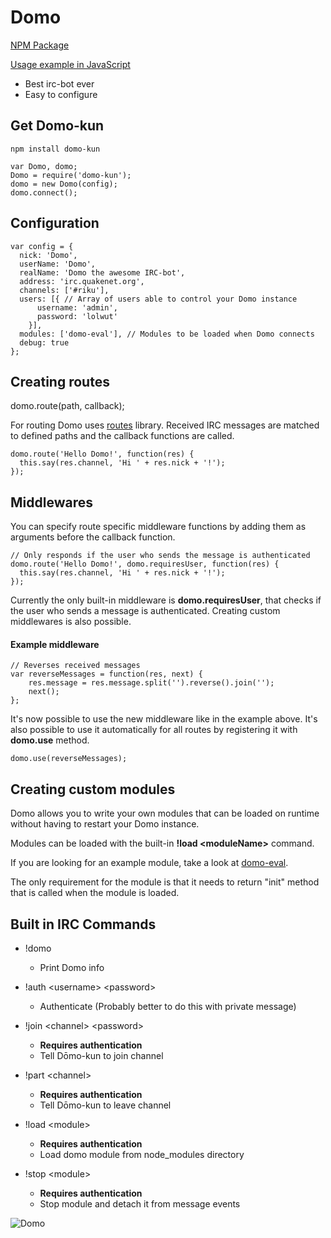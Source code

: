 # Domo
[NPM Package](https://npmjs.org/package/domo-kun)

[Usage example in JavaScript](https://github.com/rikukissa/domo-example)

* Best irc-bot ever
* Easy to configure

## Get Domo-kun

```
npm install domo-kun
```
```
var Domo, domo;
Domo = require('domo-kun');
domo = new Domo(config);
domo.connect();
```

## Configuration
````
var config = {
  nick: 'Domo',
  userName: 'Domo',
  realName: 'Domo the awesome IRC-bot',
  address: 'irc.quakenet.org',
  channels: ['#riku'],
  users: [{ // Array of users able to control your Domo instance
      username: 'admin',
      password: 'lolwut'
    }],
  modules: ['domo-eval'], // Modules to be loaded when Domo connects
  debug: true
};

````
## Creating routes

domo.route(path, callback);

For routing Domo uses [routes](https://github.com/aaronblohowiak/routes.js) library. Received IRC messages are matched to defined paths and the callback functions are called.

````
domo.route('Hello Domo!', function(res) {
  this.say(res.channel, 'Hi ' + res.nick + '!');
});
````
## Middlewares

You can specify route specific middleware functions by adding them as arguments before the callback function.

````
// Only responds if the user who sends the message is authenticated
domo.route('Hello Domo!', domo.requiresUser, function(res) {
  this.say(res.channel, 'Hi ' + res.nick + '!');
});
````

Currently the only built-in middleware is __domo.requiresUser__, that checks if the user who sends a message is authenticated.
Creating custom middlewares is also possible.
#### Example middleware
````
// Reverses received messages
var reverseMessages = function(res, next) {
    res.message = res.message.split('').reverse().join('');
    next();
};
````
It's now possible to use the new middleware like in the example above. It's also possible to use it automatically for all routes by registering it with __domo.use__ method.
````
domo.use(reverseMessages);
````

## Creating custom modules
Domo allows you to write your own modules that can be loaded on runtime without having to restart your Domo instance.

Modules can be loaded with the built-in __!load &lt;moduleName&gt;__  command.

If you are looking for an example module, take a look at [domo-eval](https://github.com/rikukissa/domo-eval).

The only requirement for the module is that it needs to return "init" method that is called when the module is loaded.

## Built in IRC Commands
* !domo
  * Print Domo info


* !auth &lt;username&gt; &lt;password&gt;
  * Authenticate (Probably better to do this with private message)


* !join &lt;channel&gt; &lt;password&gt;
  * __Requires authentication__
  * Tell Dōmo-kun to join channel


* !part &lt;channel&gt;
  * __Requires authentication__
  * Tell Dōmo-kun to leave channel


* !load &lt;module&gt;
  * __Requires authentication__
  * Load domo module from node_modules directory


* !stop &lt;module&gt;
  * __Requires authentication__
  * Stop module and detach it from message events

![Domo](http://1.bp.blogspot.com/-VJRt-hZit4I/TbjjDINykBI/AAAAAAAABts/E3L3GFL5_hs/s800/09299bd81d5c92fc1e5461d8e04b2e64.gif "Domo")
